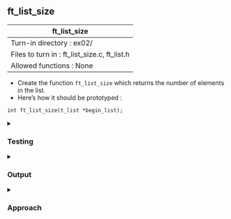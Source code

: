 ## ft_list_size

|               ft_list_size        |
|---------------------------------|
| Turn-in directory : ex02/       |
| Files to turn in : ft_list_size.c, ft_list.h |
| Allowed functions : None       |

- Create the function <code>ft_list_size</code> which returns the number of elements in the list.
- Here’s how it should be prototyped :
```
int ft_list_size(t_list *begin_list);
```

<details>

<summary><h3>Testing</h3></summary>

<pre><code>#include "ft_list.h"
#include &ltstdio.h&gt

int	main(void)
{
	t_list	*node0;
	t_list	*node1;
	t_list	*node2;
	t_list	*empty;

	node0 = ft_create_elem("abc");
	node1 = ft_create_elem("def");
	node2 = ft_create_elem("ghi");
	node0->next = node1;
	node1->next = node2;
	printf("List: %s, %s, %s\n", (node0)->data, (node0)->next->data, (node0)->next->next->data);
	printf("Size: %d\n", ft_list_size(node0));
	empty = 0;
	printf("Empty List:\n");
	printf("Size: %d\n", ft_list_size(empty));
	return (0);
}</code></pre>

Note that while we will not call <code>ft_create_elem</code> in <code>ft_list_size</code>, we will use it in <code>main.c</code> to create a linked list for testing. Hence, when compiling, we should  use <code>gcc ft_list_size.c main.c ft_create_elem.c</code>.

See [testing file](main.c)

</details>

<details>
<summary><h3>Output</h3></summary>

<pre><code>List: abc, def, ghi
Size: 3
Empty List:
Size: 0</code></pre>

</details>

<details>
<summary><h3>Approach</h3></summary>

This <a href=ft_list_size.c>solution</a>
- uses <code>size</code> to keep track of the number of nodes that we traversed through in the provided linked list. This is initialised to <code>0</code> (line 21). 
- uses <code>current</code>o iterate through nodes in the linked list and this is first initialised to <code>begin_list</code> i.e., the start of the linked list (line 22). 
- To aid in the iteration, a <code>while</code> loop is used as long as <code>current</code> is a non-empty node. To move onto the next node, <code>current</code> is assigned to the next member (line 25)
- As we move through the linked list, we add to <code>size</code>. 
- When <code>current</code> no longer points to a valid node, we have reached the end of the linked list and can return <code>size</code> (line 28)
- Note that if <code>begin_list</code> was a null pointer (i.e., there's no list), <code>current</code> will also be a null pointer. The <code>while</code> loop is skipped entirely and a value of <code>0</code> is returned. 

</details>

